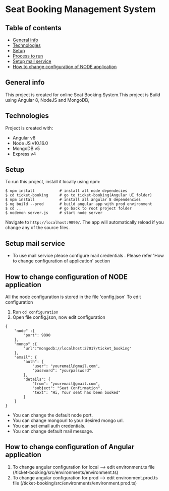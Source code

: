 # Seat Booking Management System
## Table of contents
* [General info](#general-info)
* [Technologies](#technologies)
* [Setup](#setup)
* [Process to run](#process-to-run)
* [Setup mail service](#setup-mail-service)
* [How to change configuration of NODE application](#how-to-change-configuration-of-NODE-application)

## General info
This project is created for online Seat Booking System.This project is Build using Angular 8, NodeJS and MongoDB,
	
## Technologies
Project is created with:
* Angular v8
* Node JS v10.16.0
* MongoDB v5
* Express v4
	
## Setup
To run this project, install it locally using npm:

```
$ npm install           # install all node dependecies
$ cd ticket-booking     # go to ticket-booking(Angular UI folder)
$ npm install           # install all angular 8 dependencies
$ ng build --prod       # build angular app with prod environment
$ cd ..                 # go back to root project folder
$ nodemon server.js     # start node server
```
Navigate to `http://localhost:9090/`. The app will automatically reload if you change any of the source files.

## Setup mail service

* To use mail service please configure mail credentials . Please refer 'How to change configuration of application' section

## How to change configuration of NODE application
All the node configuration is stored in the file 'config.json'
To edit configuration
1. Run `cd configuration`
2. Open file config.json, now edit configuration
```
{
    "node" :{
        "port": 9090 
    },
    "mongo" :{
        "url":"mongodb://localhost:27017/ticket_booking"
    },
    "email": {
        "auth": {
            "user": "youremail@gmail.com",
            "password": "yourpassword"
        },
        "details": {
            "from": "youremail@gmail.com",
            "subject": "Seat Confirmation",
            "text": "Hi, Your seat has been booked"
        }
    }
}
```

* You can change the default node port.
* You can change mongourl to your desired mongo url.
* You can set email auth credentials.
* You can change default mail message.

## How to change configuration of Angular application
1. To change angular configuration for local --> edit environment.ts file (/ticket-booking/src/environments/environment.ts)
2. To change angular configuration for prod --> edit  environment.prod.ts file (/ticket-booking/src/environments/environment.prod.ts)

